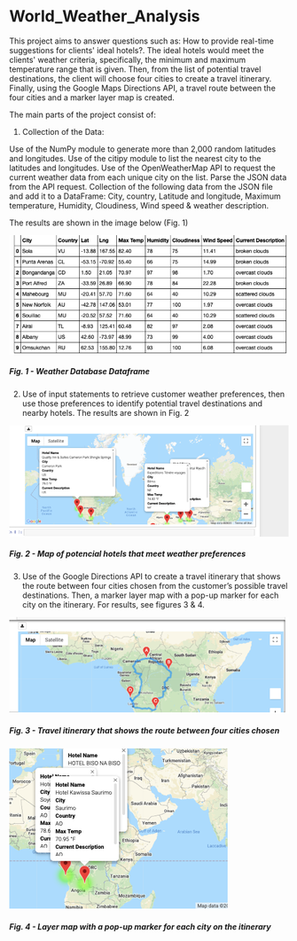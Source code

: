 # World_Weather_Analysis

This project aims to answer questions such as: How to provide real-time suggestions for clients' ideal hotels?. The ideal hotels would meet the clients' weather criteria, specifically, the minimum and maximum temperature range that is given. Then, from the list of potential travel destinations, the client will choose four cities to create a travel itinerary. Finally, using the Google Maps Directions API, a travel route between the four cities and a marker layer map is created.

The main parts of the project consist of: 

1. Collection of the Data:

Use of the NumPy module to generate more than 2,000 random latitudes and longitudes.
Use of the citipy module to list the nearest city to the latitudes and longitudes.
Use of the OpenWeatherMap API to request the current weather data from each unique city on the list.
Parse the JSON data from the API request.
Collection of the following data from the JSON file and add it to a DataFrame:
City, country, Latitude and longitude, Maximum temperature, Humidity, Cloudiness, Wind speed & weather description. 

The results are shown in the image below (Fig. 1) 

![image_name](Weather_Database/Wether_DB_DF.png)

##### Fig. 1 - Weather Database Dataframe

2. Use of input statements to retrieve customer weather preferences, then use those preferences to identify potential travel destinations and nearby hotels. The results are shown in Fig. 2 


![image_name](Vacation_Search/WeatherPy_vacation_map.png)

##### Fig. 2 - Map of potencial hotels that meet weather preferences


3. Use of the Google Directions API to create a travel itinerary that shows the route between four cities chosen from the customer’s possible travel destinations. Then, a marker layer map with a pop-up marker for each city on the itinerary. For results, see figures 3 & 4.

![image_name](Vacation_Itinerary/WeatherPy_travel_map.png)

##### Fig. 3 - Travel itinerary that shows the route between four cities chosen

![image_name](Vacation_Itinerary/WeatherPy_travel_map_markers-3.png)

##### Fig. 4 - Layer map with a pop-up marker for each city on the itinerary

